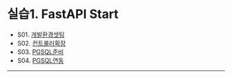 # 실습1. FastAPI Start

- S01. [개발환경셋팅](./S01_개발환경셋팅.md) 
- S02. [컨트롤러확장](./S02_컨트롤러확장.md)
- S03. [PGSQL준비  ](./S03_PGSQL준비.md)
- S04. [PGSQL연동  ](./S04_PGSQL연동.md)

---

